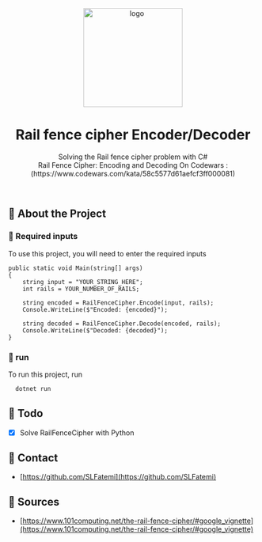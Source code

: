 
<div align="center">

  <img src="https://www.101computing.net/wp/wp-content/uploads/rail-fence.png" alt="logo" width="200" height="auto" />
  <h1>Rail fence cipher Encoder/Decoder</h1>
  
  <p>
    Solving the Rail fence cipher problem with C# <br>  Rail Fence Cipher: Encoding and Decoding On Codewars : (https://www.codewars.com/kata/58c5577d61aefcf3ff000081)
  </p>
  </div>
<br />
  

<!-- About the Project -->
## :star2: About the Project


<!-- Env Variables -->
### :key: Required inputs

To use this project, you will need to enter the required inputs

```
public static void Main(string[] args)
{
    string input = "YOUR_STRING_HERE";
    int rails = YOUR_NUMBER_OF_RAILS;

    string encoded = RailFenceCipher.Encode(input, rails);
    Console.WriteLine($"Encoded: {encoded}");

    string decoded = RailFenceCipher.Decode(encoded, rails);
    Console.WriteLine($"Decoded: {decoded}");
}
```

<!-- run -->
### :triangular_flag_on_post: run

To run this project, run

```bash
  dotnet run 
```

<!-- Roadmap -->
## :compass: Todo

* [x] Solve RailFenceCipher with Python

<!-- Contact -->
## :handshake: Contact

- [https://github.com/SLFatemi](https://github.com/SLFatemi)


<!-- Acknowledgments -->
## :gem: Sources

 - [https://www.101computing.net/the-rail-fence-cipher/#google_vignette](https://www.101computing.net/the-rail-fence-cipher/#google_vignette)
